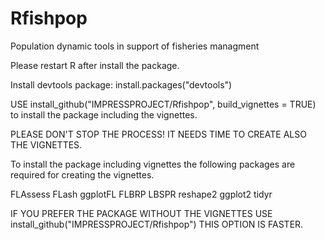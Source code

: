 # Rfishpop
Population dynamic tools in support of fisheries managment

Please restart R after install the package.

Install devtools package: install.packages("devtools") 

USE install_github("IMPRESSPROJECT/Rfishpop", build_vignettes = TRUE) to install the package including the vignettes. 

PLEASE DON'T STOP THE PROCESS! IT NEEDS TIME TO CREATE ALSO THE VIGNETTES.

To install the package including vignettes the following packages are required for creating the vignettes.

FLAssess
FLash
ggplotFL
FLBRP
LBSPR
reshape2
ggplot2 
tidyr


IF YOU PREFER THE PACKAGE WITHOUT THE VIGNETTES USE install_github("IMPRESSPROJECT/Rfishpop") THIS OPTION IS FASTER.
